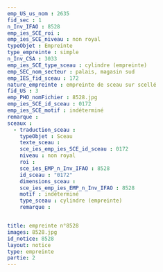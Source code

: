 ```yaml
---
emp_US_us_nom : 2635
fid_sec : 1
n_Inv_IFAO : 8528
emp_ies_SCE_roi : 
emp_ies_SCE_niveau : non royal
typeObjet : Empreinte
type_empreinte : simple
n_Inv_CSA : 3033
emp_ies_SCE_type_sceau : cylindre (empreinte)
emp_SEC_nom_secteur : palais, magasin sud
emp_IES_fid_sceau : 172
nature_empreinte : empreinte de sceau sur scellé
fid_US : 3
emp_PHO_nomFichier : 8528.jpg
emp_ies_SCE_id_sceau : 0172
emp_ies_SCE_motif : indéterminé
remarque : 
sceaux :
  - traduction_sceau : 
    typeObjet : Sceau
    texte_sceau : 
    sce_ies_emp_ies_SCE_id_sceau : 0172
    niveau : non royal
    roi : 
    sce_ies_EMP_n_Inv_IFAO : 8528
    id_sceau : "0172"
    dimensions_sceau : 
    sce_ies_emp_ies_EMP_n_Inv_IFAO : 8528
    motif : indéterminé
    type_sceau : cylindre (empreinte)
    remarque : 


title: empreinte n°8528
images: 8528.jpg
id_notice: 8528
layout: notice
type: empreinte
partie: 2
---
```

